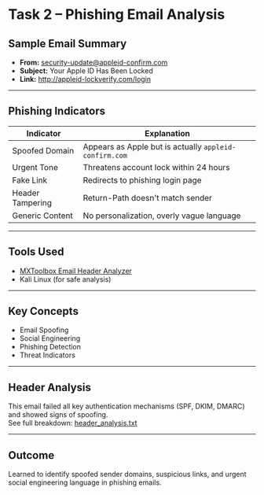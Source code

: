 # Task 2 – Phishing Email Analysis

## Sample Email Summary

- **From:** security-update@appleid-confirm.com
- **Subject:** Your Apple ID Has Been Locked
- **Link:** http://appleid-lockverify.com/login

---

## Phishing Indicators

| Indicator | Explanation |
|----------|-------------|
| Spoofed Domain | Appears as Apple but is actually `appleid-confirm.com` |
| Urgent Tone | Threatens account lock within 24 hours |
| Fake Link | Redirects to phishing login page |
| Header Tampering | Return-Path doesn't match sender |
| Generic Content | No personalization, overly vague language |

---

## Tools Used

- [MXToolbox Email Header Analyzer](https://mxtoolbox.com/EmailHeaders.aspx)
- Kali Linux (for safe analysis)

---

## Key Concepts

- Email Spoofing
- Social Engineering
- Phishing Detection
- Threat Indicators

---

## Header Analysis

This email failed all key authentication mechanisms (SPF, DKIM, DMARC) and showed signs of spoofing.  
See full breakdown: [header_analysis.txt](header_analysis.txt)


---

## Outcome

Learned to identify spoofed sender domains, suspicious links, and urgent social engineering language in phishing emails.
